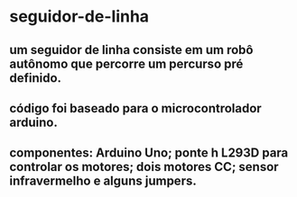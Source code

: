 # seguidor-de-linha
## um seguidor de linha consiste em um robô autônomo que percorre um percurso pré definido.
##  código foi baseado para o microcontrolador arduino.
##  componentes: Arduino Uno; ponte h L293D para controlar os motores; dois motores CC; sensor infravermelho e alguns jumpers.
